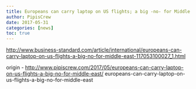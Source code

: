 ```yaml
---
title: Europeans can carry laptop on US flights; a big -no- for Middle East
author: PipisCrew
date: 2017-05-31
categories: [news]
toc: true
---
```


http://www.business-standard.com/article/international/europeans-can-carry-laptop-on-us-flights-a-big-no-for-middle-east-117053100027_1.html

origin - http://www.pipiscrew.com/2017/05/europeans-can-carry-laptop-on-us-flights-a-big-no-for-middle-east/ europeans-can-carry-laptop-on-us-flights-a-big-no-for-middle-east